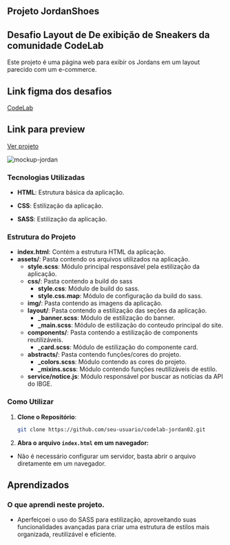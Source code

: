 ## Projeto JordanShoes

## Desafio Layout de De exibição de Sneakers da comunidade CodeLab
Este projeto é uma página web para exibir os Jordans em um layout parecido com um e-commerce. 

## Link figma dos desafios 
[CodeLab](https://www.figma.com/design/Yb9IBH56g7T1hdIyZ3BMNO/Desafios---CodeLab?node-id=257087-8&t=zEiZdP6EcTY90fsB-0)

## Link para preview
[Ver projeto](https://gilecampos.github.io/codelab-jordan02/)

![mockup-jordan](https://github.com/user-attachments/assets/647c9c05-0c55-45cb-9894-ba19c6a8b0d7)

### Tecnologias Utilizadas

- **HTML**: Estrutura básica da aplicação.
- **CSS**: Estilização da aplicação.

- **SASS**: Estilização da aplicação.

### Estrutura do Projeto

- **index.html**: Contém a estrutura HTML da aplicação.
- **assets/**: Pasta contendo os arquivos utilizados na aplicação.
  - **style.scss**: Módulo principal responsável pela estilização da aplicação.
  - **css/**: Pasta contendo a build do sass
    - **style.css**: Módulo de build do sass.
    - **style.css.map**: Módulo de configuração da build do sass.
  - **img/**: Pasta contendo as imagens da aplicação.
  - **layout/**: Pasta contendo a estilização das seções da aplicação.
    - **_banner.scss**: Módulo de estilização do banner.
    - **_main.scss**: Módulo de estilização do conteudo principal do site.
  - **components/**: Pasta contendo a estilização de components reutilizáveis.
    - **_card.scss**: Módulo de estilização do componente card.
  - **abstracts/**: Pasta contendo funções/cores do projeto.
    - **_colors.scss**: Módulo contendo as cores do projeto.
    - **_mixins.scss**: Módulo contendo funções reutilizáveis de estilo.
  - **service/notice.js**: Módulo responsável por buscar as notícias da API do IBGE.

### Como Utilizar

1. **Clone o Repositório**:
   ```bash
   git clone https://github.com/seu-usuario/codelab-jordan02.git

2. **Abra o arquivo `index.html` em um navegador:**
  - Não é necessário configurar um servidor, basta abrir o arquivo diretamente em um navegador.

## Aprendizados
### O que aprendi neste projeto.
  - Aperfeiçoei o uso do SASS para estilização, aproveitando suas funcionalidades avançadas para criar uma estrutura de estilos mais organizada, reutilizável e eficiente.
